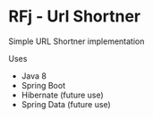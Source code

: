# RFj - Url Shortner
Simple URL Shortner implementation

Uses
   + Java 8
   + Spring Boot
   + Hibernate (future use)
   + Spring Data (future use)
